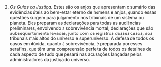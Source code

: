 ﻿2. *Os Guias da Justiça.* Estes são os anjos que apresentam o sumário das evidências úteis ao bem-estar eterno de homens e anjos, quando essas questões surgem para julgamento nos tribunais de um sistema ou planeta. Eles preparam as declarações para todas as audiências preliminares, envolvendo a sobrevivência mortal; declarações que são subseqüentemente levadas, junto com os registros desses casos, aos tribunais mais altos do universo e superuniverso. A defesa de todos os casos em dúvida, quanto à sobrevivência, é preparada por esses serafins, que têm uma compreensão perfeita de todos os detalhes de cada aspecto de tudo que pesará nas acusações lançadas pelos administradores da justiça do universo.